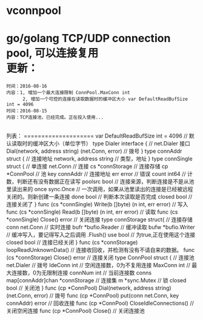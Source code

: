 # vconnpool
go/golang TCP/UDP connection pool, 可以连接复用
<br/>
更新：
====================
    时间：2016-08-16
    内容：1, 增加一个最大连接限制 ConnPool.MaxConn int
          2, 增加一个可控的连接在读取数据时的缓冲区大小 var DefaultReadBufSize int = 4096
    时间：2016-08-15
    内容：TCP连接池，已经完成。正在投入使用...
<br/>
列表：
====================
    var DefaultReadBufSize int = 4096                                       		// 默认读取时的缓冲区大小（单位字节）
    type Dialer interface {                                                 // net.Dialer 接口
        Dial(network, address string) (net.Conn, error)                             // 拨号
    }
    type connAddr struct {                                                  // 连接地址
        network, address string                                                     // 类型，地址
    }
    type connSingle struct {                                                // 单连接
        net.Conn                                                                    // 连接
        cs          *connStorage                                                    // 连接存储
        cp          *ConnPool                                                       // 池
        key         connAddr                                                        // 连接地址
        err         error                                                           // 错误
        count       int64                                                           // 计数，判断还有没有数据正在读写
        poolsrc     bool                                                            // 连接来源，判断连接是不是从池里读出来的
        once        sync.Once                                                       // 一次调用，如果从池里读出的连接是已经被远程关闭的。则新创建一条连接
        done        bool                                                            // 判断本次读取是否完成
        closed      bool                                                            // 连接关闭了
    }
        func (cs *connSingle) Write(b []byte) (n int, err error)                    // 写入
        func (cs *connSingle) Read(b []byte) (n int, err error)                     // 读取
        func (cs *connSingle) Close() error                                         // 关闭连接
    type connStorage struct{                                                // 连接存储
        conn    net.Conn                                                            // 实时连接
        bufr    *bufio.Reader                                                       // 缓冲读取
        bufw    *bufio.Writer                                                       // 缓冲写入，要记得写入之后调用 .Flush()
        use     bool                                                                // 为true,正在使用这个连接
        closed  bool                                                                // 连接已经关闭
    }
        func (cs *connStorage) loopReadUnknownData()                                // 连接收回收，并检测有没有不请自来的数据。
        func (cs *connStorage) Close() error                                        // 连接关闭
    type ConnPool struct {                                                  // 连接池
        net.Dialer                                                                  // 拨号
        IdeConn     int                                                             // 空闲连接数，0为不复用连接
        MaxConn     int                                                             // 最大连接数，0为无限制连接
        connNum     int                                                             // 当前连接数
        conns       map[connAddr]chan *connStorage                                  // 连接集
        m           *sync.Mutex                                                     // 锁
        closed      bool                                                            // 关闭池
    }
        func (cp *ConnPool) Dial(network, address string) (net.Conn, error)         // 拨号
        func (cp *ConnPool) put(conn net.Conn, key connAddr) error                  // 回收连接
        func (cp *ConnPool) CloseIdleConnections()                                  // 关闭空闲连接
        func (cp *ConnPool) Close()                                                 // 关闭连接池

